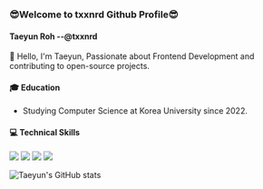 ### 😎Welcome to txxnrd Github Profile😎

#### Taeyun Roh --@txxnrd


👋 Hello, I'm Taeyun, Passionate about Frontend Development and contributing to open-source projects.


#### 🎓 Education
- Studying Computer Science at Korea University since 2022.


####  💻 Technical Skills
<div>
<img src="https://img.shields.io/badge/javascript-F7DF1E?style=for-the-badge&logo=javascript&logoColor=white">

<img src="https://img.shields.io/badge/react-61DAFB?style=for-the-badge&logo=react&logoColor=white">

<img src="https://img.shields.io/badge/flutter-02569B?style=for-the-badge&logo=flutter&logoColor=white">

<img src="https://img.shields.io/badge/cplusplus-00599C?style=for-the-badge&logo=cplusplus&logoColor=white">
</div>

![Taeyun's GitHub stats](https://github-readme-stats.vercel.app/api?username=txxnrd&show_icons=true&theme=radical)



<!--
**txxnrd/txxnrd** is a ✨ _special_ ✨ repository because its `README.md` (this file) appears on your GitHub profile.

Here are some ideas to get you started:

- 🔭 I’m currently working on ...
- 🌱 I’m currently learning ...
- 👯 I’m looking to collaborate on ...
- 🤔 I’m looking for help with ...
- 💬 Ask me about ...
- 📫 How to reach me: ...
- 😄 Pronouns: ...
- ⚡ Fun fact: ...
-->
